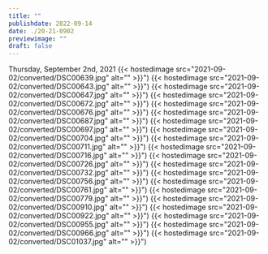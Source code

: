 ```yaml
---
title: ""
publishdate: 2022-09-14
date: ./20-21-0902
previewimage: ""
draft: false
---
```


Thursday, September 2nd, 2021
{{< hostedimage src="2021-09-02/converted/DSC00639.jpg" alt="" >}}")
{{< hostedimage src="2021-09-02/converted/DSC00643.jpg" alt="" >}}")
{{< hostedimage src="2021-09-02/converted/DSC00647.jpg" alt="" >}}")
{{< hostedimage src="2021-09-02/converted/DSC00672.jpg" alt="" >}}")
{{< hostedimage src="2021-09-02/converted/DSC00676.jpg" alt="" >}}")
{{< hostedimage src="2021-09-02/converted/DSC00687.jpg" alt="" >}}")
{{< hostedimage src="2021-09-02/converted/DSC00697.jpg" alt="" >}}")
{{< hostedimage src="2021-09-02/converted/DSC00704.jpg" alt="" >}}")
{{< hostedimage src="2021-09-02/converted/DSC00711.jpg" alt="" >}}")
{{< hostedimage src="2021-09-02/converted/DSC00716.jpg" alt="" >}}")
{{< hostedimage src="2021-09-02/converted/DSC00726.jpg" alt="" >}}")
{{< hostedimage src="2021-09-02/converted/DSC00732.jpg" alt="" >}}")
{{< hostedimage src="2021-09-02/converted/DSC00756.jpg" alt="" >}}")
{{< hostedimage src="2021-09-02/converted/DSC00761.jpg" alt="" >}}")
{{< hostedimage src="2021-09-02/converted/DSC00779.jpg" alt="" >}}")
{{< hostedimage src="2021-09-02/converted/DSC00910.jpg" alt="" >}}")
{{< hostedimage src="2021-09-02/converted/DSC00922.jpg" alt="" >}}")
{{< hostedimage src="2021-09-02/converted/DSC00955.jpg" alt="" >}}")
{{< hostedimage src="2021-09-02/converted/DSC00966.jpg" alt="" >}}")
{{< hostedimage src="2021-09-02/converted/DSC01037.jpg" alt="" >}}")
